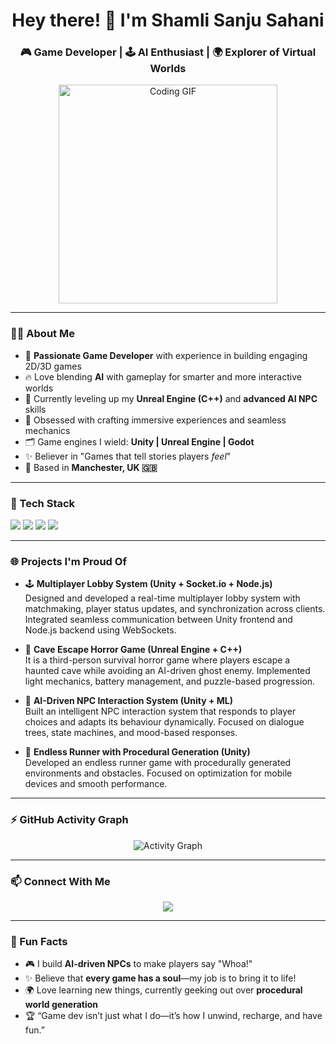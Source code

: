<h1 align="center">Hey there! 👋 I'm Shamli Sanju Sahani</h1>
<h3 align="center">🎮 Game Developer | 🕹️ AI Enthusiast | 🌍 Explorer of Virtual Worlds</h3>

<p align="center">
  <img src="https://media.giphy.com/media/qgQUggAC3Pfv687qPC/giphy.gif" width="350" alt="Coding GIF">
</p>

---

### 👩‍💻 About Me  
- 🚀 **Passionate Game Developer** with experience in building engaging 2D/3D games  
- 🔥 Love blending **AI** with gameplay for smarter and more interactive worlds  
- 🌱 Currently leveling up my **Unreal Engine (C++)** and **advanced AI NPC** skills  
- 🎨 Obsessed with crafting immersive experiences and seamless mechanics  
- 🗂️ Game engines I wield: **Unity | Unreal Engine | Godot**  
- ✨ Believer in "Games that tell stories players *feel*"  
- 📍 Based in **Manchester, UK 🇬🇧**

---

### 🔧 Tech Stack
<p>
  <img src="https://img.shields.io/badge/Unity-100000?style=for-the-badge&logo=unity&logoColor=white" />
  <img src="https://img.shields.io/badge/Unreal-Engine-000000?style=for-the-badge&logo=unrealengine&logoColor=white" />
  <img src="https://img.shields.io/badge/C%23-239120?style=for-the-badge&logo=c-sharp&logoColor=white" />
  <img src="https://img.shields.io/badge/C++-00599C?style=for-the-badge&logo=cplusplus&logoColor=white" />
</p>

---

### 🌐 Projects I'm Proud Of  

- 🕹️ **Multiplayer Lobby System (Unity + Socket.io + Node.js)**  
  Designed and developed a real-time multiplayer lobby system with matchmaking, player status updates, and synchronization across clients. Integrated seamless communication between Unity frontend and Node.js backend using WebSockets.

- 👻 **Cave Escape Horror Game (Unreal Engine + C++)**  
  It is a third-person survival horror game where players escape a haunted cave while avoiding an AI-driven ghost enemy. Implemented light mechanics, battery management, and puzzle-based progression.

- 🤖 **AI-Driven NPC Interaction System (Unity + ML)**  
  Built an intelligent NPC interaction system that responds to player choices and adapts its behaviour dynamically. Focused on dialogue trees, state machines, and mood-based responses.

- 🚀 **Endless Runner with Procedural Generation (Unity)**  
  Developed an endless runner game with procedurally generated environments and obstacles. Focused on optimization for mobile devices and smooth performance.

---

### ⚡ GitHub Activity Graph
<p align="center">
  <img src="https://github-readme-activity-graph.vercel.app/graph?username=ShamliSahani&theme=dracula" alt="Activity Graph" />
</p>

---

### 📫 Connect With Me  
<p align="center">
  <a href="https://www.linkedin.com/in/shamli-sahani-8428141b4/">
    <img src="https://img.shields.io/badge/-Shamli%20Sahani-blue?style=for-the-badge&logo=Linkedin&logoColor=white" />
  </a>
</p>

---

### 📝 Fun Facts  
- 🎮 I build **AI-driven NPCs** to make players say "Whoa!"  
- ✨ Believe that **every game has a soul**—my job is to bring it to life!  
- 🌍 Love learning new things, currently geeking out over **procedural world generation**  
- 🏆 “Game dev isn’t just what I do—it’s how I unwind, recharge, and have fun.”
